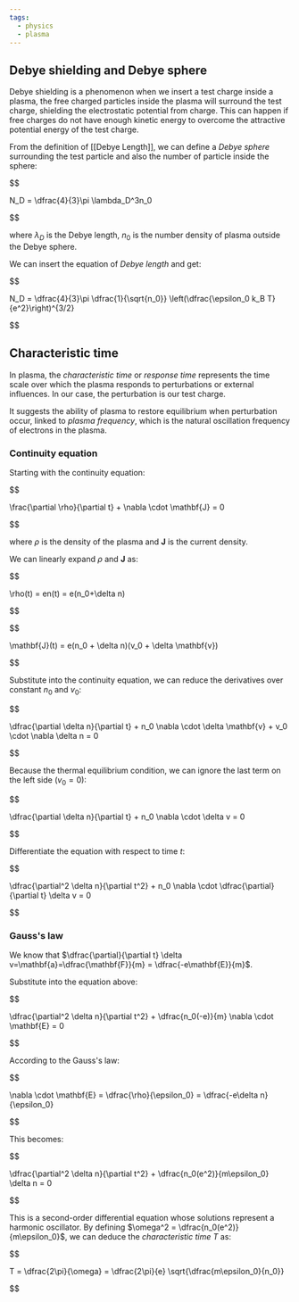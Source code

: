 ```yaml
---
tags:
  - physics
  - plasma
---
```

## Debye shielding and Debye sphere
Debye shielding is a phenomenon when we insert a test charge inside a plasma, the free charged particles inside the plasma will surround the test charge, shielding the electrostatic potential from charge. This can happen if free charges do not have enough kinetic energy to overcome the attractive potential energy of the test charge. 

From the definition of [[Debye Length]], we can define a *Debye sphere* surrounding the test particle and also the number of particle inside the sphere:


$$

N_D = \dfrac{4}{3}\pi \lambda_D^3n_0

$$


where $\lambda_D$ is the Debye length, $n_0$ is the number density of plasma outside the Debye sphere.

We can insert the equation of *Debye length* and get:


$$

N_D = \dfrac{4}{3}\pi \dfrac{1}{\sqrt{n_0}} \left(\dfrac{\epsilon_0 k_B T}{e^2}\right)^{3/2} 

$$
## Characteristic time
In plasma, the *characteristic time* or *response time* represents the time scale over which the plasma responds to perturbations or external influences. In our case, the perturbation is our test charge. 

It suggests the ability of plasma to restore equilibrium when perturbation occur, linked to *plasma frequency*, which is the natural oscillation frequency of electrons in the plasma. 

### Continuity equation
Starting with the continuity equation:

$$

\frac{\partial \rho}{\partial t} + \nabla \cdot \mathbf{J} = 0

$$

where $\rho$ is the density of the plasma and $\mathbf{J}$ is the current density. 

We can linearly expand $\rho$ and $\mathbf{J}$ as:

$$

\rho(t) = en(t) = e(n_0+\delta n)

$$

$$

\mathbf{J}(t) = e(n_0 + \delta n)(v_0 + \delta \mathbf{v})

$$

Substitute into the continuity equation, we can reduce the derivatives over constant $n_0$ and $v_0$:

$$

\dfrac{\partial \delta n}{\partial t} + n_0 \nabla \cdot \delta \mathbf{v} + v_0 \cdot \nabla \delta n = 0

$$

Because the thermal equilibrium condition, we can ignore the last term on the left side ($v_0 = 0$):

$$

\dfrac{\partial \delta n}{\partial t} + n_0 \nabla \cdot \delta v = 0

$$

Differentiate the equation with respect to time $t$:

$$

\dfrac{\partial^2 \delta n}{\partial t^2} + n_0 \nabla \cdot \dfrac{\partial}{\partial t} \delta v = 0

$$
### Gauss's law
We know that  $\dfrac{\partial}{\partial t} \delta v=\mathbf{a}=\dfrac{\mathbf{F}}{m} = \dfrac{-e\mathbf{E}}{m}$. 

Substitute into the equation above:

$$

\dfrac{\partial^2 \delta n}{\partial t^2} + \dfrac{n_0(-e)}{m} \nabla \cdot \mathbf{E} = 0

$$

According to the Gauss's law:

$$

\nabla \cdot \mathbf{E} = \dfrac{\rho}{\epsilon_0} = \dfrac{-e\delta n}{\epsilon_0}

$$

This becomes:

$$

\dfrac{\partial^2 \delta n}{\partial t^2} + \dfrac{n_0(e^2)}{m\epsilon_0} \delta n = 0

$$

This is a second-order differential equation whose solutions represent a harmonic oscillator. 
By defining $\omega^2 =  \dfrac{n_0(e^2)}{m\epsilon_0}$, we can deduce the *characteristic time* $T$ as:

$$

T = \dfrac{2\pi}{\omega} = \dfrac{2\pi}{e} \sqrt{\dfrac{m\epsilon_0}{n_0}}

$$
